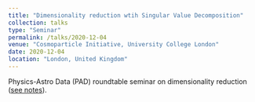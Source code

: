 ```yaml
---
title: "Dimensionality reduction wtih Singular Value Decomposition"
collection: talks
type: "Seminar"
permalink: /talks/2020-12-04
venue: "Cosmoparticle Initiative, University College London"
date: 2020-12-04
location: "London, United Kingdom"
---
```


Physics-Astro Data (PAD) roundtable seminar on dimensionality reduction ([see notes](https://docs.google.com/document/d/1ezBGvy51nUPh4IFZId_MlBV2xzTPJYy3GM7VX5MCGDs/edit?usp=sharing)).